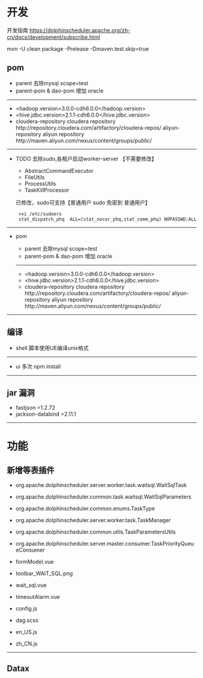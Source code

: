 # 开发

开发指南
https://dolphinscheduler.apache.org/zh-cn/docs/development/subscribe.html

mvn -U clean package -Prelease -Dmaven.test.skip=true

## pom
    
* parent 去除mysql scope=test
* parent-pom & dao-pom 增加 oracle 

---
* <hadoop.version>3.0.0-cdh6.0.0</hadoop.version>
* <hive.jdbc.version>2.1.1-cdh6.0.0</hive.jdbc.version>
* <repositories>
         <repository>
             <id>cloudera-repository</id>
             <name>cloudera repository</name>
             <url>http://repository.cloudera.com/artifactory/cloudera-repos/</url>
         </repository>
         <repository>
             <id>aliyun-repository</id>
             <name>aliyun repository</name>
             <url>http://maven.aliyun.com/nexus/content/groups/public/</url>
         </repository>
     </repositories>




---
* TODO 去除sudo,各租户启动worker-server  【不需要修改】
    * AbstractCommandExecutor
    * FileUtils
    * ProcessUtils
    * TaskKillProcessor
    
    已修改，sudo可支持【普通用户 sudo 免密到 普通用户】
    ```shell script
     >vi /etc/sudoers
     stat_dispatch_phq  ALL=(stat_nocar_phq,stat_comm_phq) NOPASSWD:ALL
    ```
---      
* pom
    * parent 去除mysql scope=test
    * parent-pom & dao-pom 增加 oracle 
    
    ---
    * <hadoop.version>3.0.0-cdh6.0.0</hadoop.version>
    * <hive.jdbc.version>2.1.1-cdh6.0.0</hive.jdbc.version>
    * <repositories>
             <repository>
                 <id>cloudera-repository</id>
                 <name>cloudera repository</name>
                 <url>http://repository.cloudera.com/artifactory/cloudera-repos/</url>
             </repository>
             <repository>
                 <id>aliyun-repository</id>
                 <name>aliyun repository</name>
                 <url>http://maven.aliyun.com/nexus/content/groups/public/</url>
             </repository>
         </repositories>
---

## 编译

* shell 脚本使用UE编译unix格式
---
* ui 多次 npm install
---
## jar 漏洞

* fastjson =1.2.72
* jackson-databind =2.11.1
---

# 功能

## 新增等表插件
* org.apache.dolphinscheduler.server.worker.task.waitsql.WaitSqlTask
* org.apache.dolphinscheduler.common.task.waitsql.WaitSqlParameters
* org.apache.dolphinscheduler.common.enums.TaskType
* org.apache.dolphinscheduler.server.worker.task.TaskManager
* org.apache.dolphinscheduler.common.utils.TaskParametersUtils
* org.apache.dolphinscheduler.server.master.consumer.TaskPriorityQueueConsumer

* formModel.vue
* toolbar_WAIT_SQL.png
* wait_sql.vue
* timeoutAlarm.vue
* config.js
* dag.scss
* en_US.js
* zh_CN.js


---
## Datax